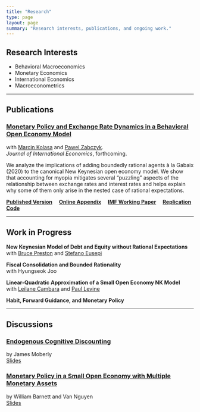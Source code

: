 ```yaml
---
title: "Research"
type: page
layout: page
summary: "Research interests, publications, and ongoing work."
---
```


## Research Interests

- Behavioral Macroeconomics  
- Monetary Economics  
- International Economics  
- Macroeconometrics  

---

## Publications

### [Monetary Policy and Exchange Rate Dynamics in a Behavioral Open Economy Model](https://www.sciencedirect.com/science/article/pii/S0022199625000431)
with [Marcin Kolasa](https://sites.google.com/view/marcin-kolasa/home) and [Pawel Zabczyk](https://www.imf.org/en/Research/Researcher-CV/Author/Zabczyk-Pawel?AuthID=422#Background).  
*Journal of International Economics*, forthcoming.

We analyze the implications of adding boundedly rational agents à la Gabaix (2020) to the canonical New Keynesian open economy model. We show that accounting for myopia mitigates several “puzzling” aspects of the relationship between exchange rates and interest rates and helps explain why some of them only arise in the nested case of rational expectations.

[**Published Version**](https://www.sciencedirect.com/science/article/pii/S0022199625000431) 
[**Online Appendix**](https://github.com/ravgotrasahil/personal/blob/main/static/uploads/jieapp.pdf) 
[**IMF Working Paper**](/uploads/imfwp.pdf) 
[**Replication Code**](https://github.com/sahil-ravgotra/exchange-rate-myopia)

---

## Work in Progress

**New Keynesian Model of Debt and Equity without Rational Expectations**  
with [Bruce Preston](https://economics.unimelb.edu.au/staff/bruce-preston) and [Stefano Eusepi](https://liberalarts.utexas.edu/economics/faculty/se9986)

**Fiscal Consolidation and Bounded Rationality**  
with Hyungseok Joo

**Linear-Quadratic Approximation of a Small Open Economy NK Model**  
with [Leilane Cambara](https://www.eesp.fgv.br/en/professores/leilane-cambara) and [Paul Levine](https://www.surrey.ac.uk/people/paul-levine)

**Habit, Forward Guidance, and Monetary Policy**

---

## Discussions

### [Endogenous Cognitive Discounting](#)
by James Moberly  
[Slides](/files/endogenous-discounting-slides.pdf)

### [Monetary Policy in a Small Open Economy with Multiple Monetary Assets](#)
by William Barnett and Van Nguyen  
[Slides](/files/multiple-assets-slides.pdf)
